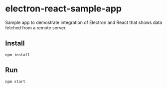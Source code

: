 # electron-react-sample-app

Sample app to demostrate integration of Electron and React that shows data fetched from a remote server.

## Install

    npm install

## Run

    npm start


